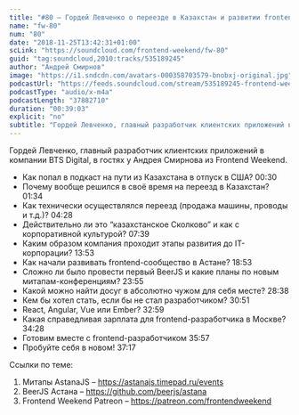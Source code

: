 ```yaml
---
title: "#80 – Гордей Левченко о переезде в Казахстан и развитии frontend-сообщества в Астане"
name: "fw-80"
num: "80"
date: "2018-11-25T13:42:31+01:00"
scLink: "https://soundcloud.com/frontend-weekend/fw-80"
guid: "tag:soundcloud,2010:tracks/535189245"
author: "Андрей Смирнов"
image: "https://i1.sndcdn.com/avatars-000358703579-bnobxj-original.jpg"
podcastUrl: "https://feeds.soundcloud.com/stream/535189245-frontend-weekend-fw-80.m4a"
podcastType: "audio/x-m4a"
podcastLength: "37882710"
duration: "00:39:03"
explicit: "no"
subtitle: "Гордей Левченко, главный разработчик клиентских приложений в компании BTS Digital, в гостях у Андрея Смирнова из Frontend Weekend. "
---
```

Гордей Левченко, главный разработчик клиентских приложений в компании BTS Digital, в гостях у Андрея Смирнова из Frontend Weekend. 

- Как попал в подкаст на пути из Казахстана в отпуск в США? <timecode>00:30</timecode>
- Почему вообще решился в своё время на переезд в Казахстан? <timecode>01:34</timecode>
- Как технически осуществлялся переезд (продажа машины, проводы и т.д.)? <timecode>04:28</timecode>
- Действительно ли это “казахстанское Сколково” и как с корпоративной культурой? <timecode>07:39</timecode>
- Каким образом компания проходит этапы развития до IT-корпорации? <timecode>13:53</timecode>
- Как начали развивать frontend-сообщество в Астане? <timecode>18:53</timecode>
- Сложно ли было провести первый BeerJS и какие планы по новым митапам-конференциям? <timecode>23:55</timecode>
- Какой можно найти досуг в абсолютно чужом для себя месте? <timecode>28:38</timecode>
- Кем бы хотел стать, если бы не стал разработчиком? <timecode>30:51</timecode>
- React, Angular, Vue или Ember? <timecode>32:59</timecode>
- Какая справедливая зарплата для frontend-разработчика в Москве? <timecode>34:28</timecode>
- Готовим вместе с frontend-разработчиком <timecode>35:57</timecode>
- Пробуйте себя в новом! <timecode>37:17</timecode>

Ссылки по теме:
1) Митапы AstanaJS – https://astanajs.timepad.ru/events
2) BeerJS Астана – https://github.com/beerjs/astana
3) Frontend Weekend Patreon – https://patreon.com/frontendweekend